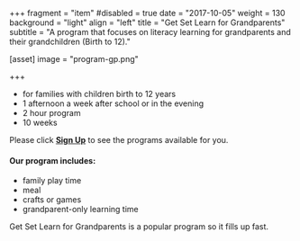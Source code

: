 +++
fragment = "item"
#disabled = true
date = "2017-10-05"
weight = 130
background = "light"
align = "left"
title = "Get Set Learn for Grandparents"
subtitle = "A program that focuses on literacy learning for grandparents and their grandchildren (Birth to 12)."

[asset]
  image = "program-gp.png"
  
+++

  
- for families with children birth to 12 years  
- 1 afternoon a week after school or in the evening  
- 2 hour program  
- 10 weeks  
  
Please click [**Sign Up**](../../../programs-and-services/programs-for-families/sign-up) to see the programs available for you.

#### Our program includes:  
- family play time  
- meal  
- crafts or games  
- grandparent-only learning time  
  
Get Set Learn for Grandparents is a popular program so it fills up fast.


